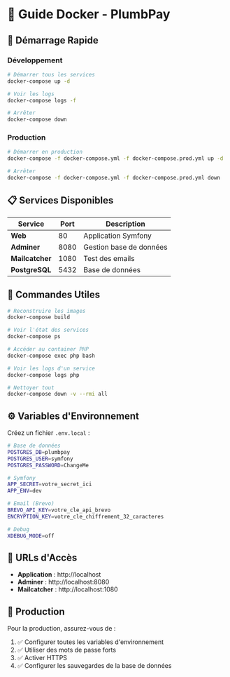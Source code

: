 # 🐳 Guide Docker - PlumbPay

## 🚀 Démarrage Rapide

### Développement
```bash
# Démarrer tous les services
docker-compose up -d

# Voir les logs
docker-compose logs -f

# Arrêter
docker-compose down
```

### Production
```bash
# Démarrer en production
docker-compose -f docker-compose.yml -f docker-compose.prod.yml up -d

# Arrêter
docker-compose -f docker-compose.yml -f docker-compose.prod.yml down
```

## 📋 Services Disponibles

| Service | Port | Description |
|---------|------|-------------|
| **Web** | 80 | Application Symfony |
| **Adminer** | 8080 | Gestion base de données |
| **Mailcatcher** | 1080 | Test des emails |
| **PostgreSQL** | 5432 | Base de données |

## 🔧 Commandes Utiles

```bash
# Reconstruire les images
docker-compose build

# Voir l'état des services
docker-compose ps

# Accéder au container PHP
docker-compose exec php bash

# Voir les logs d'un service
docker-compose logs php

# Nettoyer tout
docker-compose down -v --rmi all
```

## ⚙️ Variables d'Environnement

Créez un fichier `.env.local` :

```bash
# Base de données
POSTGRES_DB=plumbpay
POSTGRES_USER=symfony
POSTGRES_PASSWORD=ChangeMe

# Symfony
APP_SECRET=votre_secret_ici
APP_ENV=dev

# Email (Brevo)
BREVO_API_KEY=votre_cle_api_brevo
ENCRYPTION_KEY=votre_cle_chiffrement_32_caracteres

# Debug
XDEBUG_MODE=off
```

## 🎯 URLs d'Accès

- **Application** : http://localhost
- **Adminer** : http://localhost:8080
- **Mailcatcher** : http://localhost:1080

## 🚨 Production

Pour la production, assurez-vous de :

1. ✅ Configurer toutes les variables d'environnement
2. ✅ Utiliser des mots de passe forts
3. ✅ Activer HTTPS
4. ✅ Configurer les sauvegardes de la base de données 